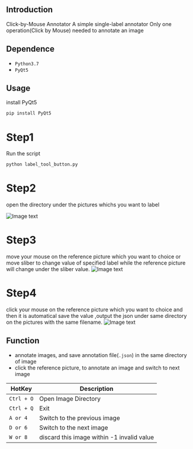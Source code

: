 ## Introduction

Click-by-Mouse Annotator
    A simple single-label annotator
    Only one operation(Click by Mouse) needed to annotate an image 

## Dependence

- `Python3.7`
- `PyQt5`

## Usage

install PyQt5
```bash
pip install PyQt5
```

# Step1

Run the script
```bash
python label_tool_button.py
```
# Step2

open the directory under the pictures whichs you want to label 

![Image text](./README_img/step2.png)

# Step3

move your mouse on the reference picture which you want to choice or move sliber to change value of specified label while the reference picture will change under the sliber value. 
![Image text](./README_img/load_img.png)

# Step4
click your mouse on the reference picture which you want to choice and then it is automatical save the value ,output the json under same directory on the pictures with the same filename.
![Image text](./README_img/step4.png)

## Function

- annotate images,  and save annotation file(`.json`) in the same directory of image
- click the reference picture, to annotate an image and switch to next image

|   HotKey   |   Description  |
| ---------- | -------------- |
| `Ctrl + O` | Open Image Directory |
| `Ctrl + Q` | Exit |
| `A or 4` | Switch to the previous image |
| `D or 6` | Switch to the next image     |
| `W or 8` | discard this image within -1 invalid value |




